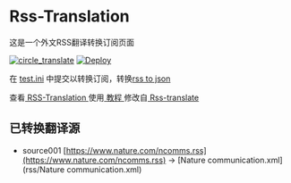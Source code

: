 # Rss-Translation

这是一个外文RSS翻译转换订阅页面 

[![circle_translate](https://github.com/sslwn/Rss-Translation/actions/workflows/circle_translate.yml/badge.svg)](https://github.com/sslwn/Rss-Translation/actions/workflows/circle_translate.yml)
[![Deploy](https://github.com/sslwn/Rss-Translation/actions/workflows/jekyll-gh-pages.yml/badge.svg)](https://github.com/sslwn/Rss-Translation/actions/workflows/jekyll-gh-pages.yml)

在 [test.ini](https://github.com/sslwn/Rss-Translation/blob/main/test.ini) 中提交以转换订阅，转换[rss to json](https://rss2json.com/)

查看[ RSS-Translation ](https://sslwn.github.io/RSS-Translation)使用[ 教程 ](https://www.sslwn.net/tutorial/644)修改自[ Rss-translate ](https://github.com/rcy1314/Rss-Translation/)

## 已转换翻译源

 - source001 [https://www.nature.com/ncomms.rss](https://www.nature.com/ncomms.rss) -> [Nature communication.xml](rss/Nature communication.xml)
